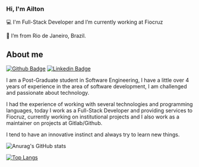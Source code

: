 ### Hi, I'm Ailton

:computer: I'm Full-Stack Developer and I’m currently working at Fiocruz

:house_with_garden: I’m from Rio de Janeiro, Brazil.

## About me

[![Github Badge](https://img.shields.io/badge/-Github-000?style=flat-square&logo=Github&logoColor=white&link=https://github.com/ailtonloures)](https://github.com/ailtonloures)
[![Linkedin Badge](https://img.shields.io/badge/-LinkedIn-blue?style=flat-square&logo=Linkedin&logoColor=white&link=https://www.linkedin.com/in/ailton-loures-ferreira-bbab17174/)](https://www.linkedin.com/in/ailton-loures-ferreira-bbab17174/)

I am a Post-Graduate student in Software Engineering, I have a little over 4 years of experience in the area of ​​software development, I am challenged and passionate about technology.

I had the experience of working with several technologies and programming languages, today I work as a Full-Stack Developer and providing services to Fiocruz, currently working on institutional projects and I also work as a maintainer on projects at Gitlab/Github.

I tend to have an innovative instinct and always try to learn new things.

![Anurag's GitHub stats](https://github-readme-stats.vercel.app/api?username=ailtonloures&show_icons=true&theme=radical)

[![Top Langs](https://github-readme-stats.vercel.app/api/top-langs/?username=ailtonloures&layout=compact&theme=radical)](https://github.com/ailtonloures/github-readme-stats)

